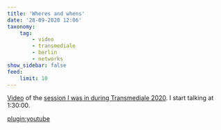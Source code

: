```yaml
---
title: 'Wheres and whens'
date: '28-09-2020 12:06'
taxonomy:
    tag:
        - video
        - transmediale
        - berlin
        - networks
show_sidebar: false
feed:
    limit: 10
---
```


[Video](https://youtu.be/9mvGHa0J6MQ?t=5445) of the [session I was in during Transmediale 2020](https://2020.transmediale.de/content/exchange-1-the-wheres-and-whens-of-networks). I start talking at 1:30:00.

[plugin:youtube](https://www.youtube.com/watch?9mvGHa0J6MQ)


